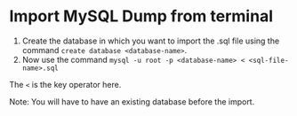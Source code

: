 # Import MySQL Dump from terminal

1. Create the database in which you want to import the .sql file using the command `create database <database-name>`.
2. Now use the command `mysql -u root -p <database-name> < <sql-file-name>.sql`

The `<` is the key operator here.


Note: You will have to have an existing database before the import.
